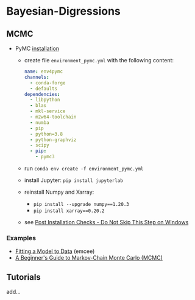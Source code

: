 # Bayesian-Digressions

## MCMC

- PyMC [installation](https://github.com/pymc-devs/pymc/issues/4937)
  - create file `environment_pymc.yml` with the following content:
  
    ```yml 
    name: env4pymc
    channels:
      - conda-forge
      - defaults
    dependencies:
      - libpython
      - blas
      - mkl-service
      - m2w64-toolchain
      - numba
      - pip
      - python=3.8
      - python-graphviz
      - scipy
      - pip:
        - pymc3
    ```
    
  - run `conda env create -f environment_pymc.yml` 
  - install Jupyter: `pip install jupyterlab`
  - reinstall Numpy and Xarray:
    - `pip install --upgrade numpy==1.20.3`
    - `pip install xarray==0.20.2`
  - see [Post Installation Checks - Do Not Skip This Step on Windows](https://github.com/pymc-devs/pymc/issues/4937)
  
### Examples

- [Fitting a Model to Data](http://dfm.io/emcee/current/user/line/#) (emcee)
- [A Beginner's Guide to Markov-Chain Monte Carlo (MCMC)](https://prappleizer.github.io/Tutorials/MCMC/MCMC_Tutorial_Solution.html)

## Tutorials
 add...           
